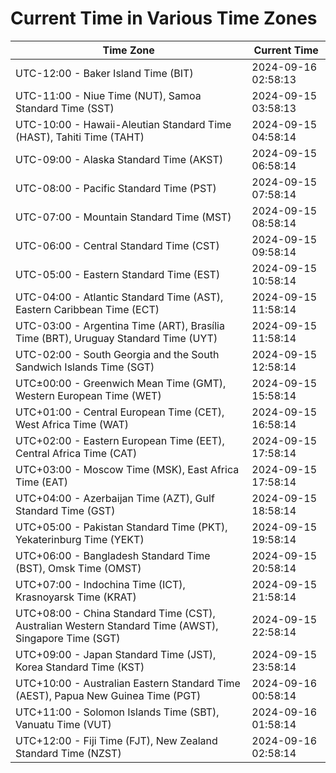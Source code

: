 # Current Time in Various Time Zones

| Time Zone | Current Time |
|-----------|--------------|
| UTC-12:00 - Baker Island Time (BIT) | 2024-09-16 02:58:13 |
| UTC-11:00 - Niue Time (NUT), Samoa Standard Time (SST) | 2024-09-15 03:58:13 |
| UTC-10:00 - Hawaii-Aleutian Standard Time (HAST), Tahiti Time (TAHT) | 2024-09-15 04:58:14 |
| UTC-09:00 - Alaska Standard Time (AKST) | 2024-09-15 06:58:14 |
| UTC-08:00 - Pacific Standard Time (PST) | 2024-09-15 07:58:14 |
| UTC-07:00 - Mountain Standard Time (MST) | 2024-09-15 08:58:14 |
| UTC-06:00 - Central Standard Time (CST) | 2024-09-15 09:58:14 |
| UTC-05:00 - Eastern Standard Time (EST) | 2024-09-15 10:58:14 |
| UTC-04:00 - Atlantic Standard Time (AST), Eastern Caribbean Time (ECT) | 2024-09-15 11:58:14 |
| UTC-03:00 - Argentina Time (ART), Brasília Time (BRT), Uruguay Standard Time (UYT) | 2024-09-15 11:58:14 |
| UTC-02:00 - South Georgia and the South Sandwich Islands Time (SGT) | 2024-09-15 12:58:14 |
| UTC±00:00 - Greenwich Mean Time (GMT), Western European Time (WET) | 2024-09-15 15:58:14 |
| UTC+01:00 - Central European Time (CET), West Africa Time (WAT) | 2024-09-15 16:58:14 |
| UTC+02:00 - Eastern European Time (EET), Central Africa Time (CAT) | 2024-09-15 17:58:14 |
| UTC+03:00 - Moscow Time (MSK), East Africa Time (EAT) | 2024-09-15 17:58:14 |
| UTC+04:00 - Azerbaijan Time (AZT), Gulf Standard Time (GST) | 2024-09-15 18:58:14 |
| UTC+05:00 - Pakistan Standard Time (PKT), Yekaterinburg Time (YEKT) | 2024-09-15 19:58:14 |
| UTC+06:00 - Bangladesh Standard Time (BST), Omsk Time (OMST) | 2024-09-15 20:58:14 |
| UTC+07:00 - Indochina Time (ICT), Krasnoyarsk Time (KRAT) | 2024-09-15 21:58:14 |
| UTC+08:00 - China Standard Time (CST), Australian Western Standard Time (AWST), Singapore Time (SGT) | 2024-09-15 22:58:14 |
| UTC+09:00 - Japan Standard Time (JST), Korea Standard Time (KST) | 2024-09-15 23:58:14 |
| UTC+10:00 - Australian Eastern Standard Time (AEST), Papua New Guinea Time (PGT) | 2024-09-16 00:58:14 |
| UTC+11:00 - Solomon Islands Time (SBT), Vanuatu Time (VUT) | 2024-09-16 01:58:14 |
| UTC+12:00 - Fiji Time (FJT), New Zealand Standard Time (NZST) | 2024-09-16 02:58:14 |

